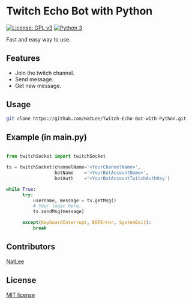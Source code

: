 Twitch Echo Bot with Python
========
[![License: GPL v3](https://img.shields.io/badge/license-MIT-blue.svg)](./LICENSE) [![Python 3](https://img.shields.io/badge/python-3-blue.svg)](https://www.python.org/) 

Fast and easy way to use.

## Features

- Join the twitch channel.
- Send message.
- Get new message.

## Usage

```bash
git clone https://github.com/NatLee/Twitch-Echo-Bot-with-Python.git
```

## Example (in main.py)

```python

from twitchSocket import twitchSocket

ts = twitchSocket(channelName='<YourChannelName>',
                  botName    ='<YourBotAccountName>', 
                  botAuth    ='<YourBotAccountTwitchAuthKey')

while True:
      try:
          username, message = ts.getMsg()
          # Your logic here.
          ts.sendMsg(message)

      except(KeyboardInterrupt, EOFError, SystemExit):
          break
```

## Contributors

[NatLee](https://github.com/NatLee/)

## License
[MIT license](./LICENSE)
